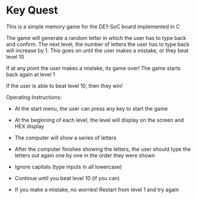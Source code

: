 # Key Quest

This is a simple memory game for the DE1-SoC board implemented in C

The game will generate a random letter in which the user has to type back and confirm. The next level, the number of letters the user has to type back will increase by 1. This goes on until the user makes a mistake, or they beat level 10

If at any point the user makes a mistake, its game over! The game starts back again at level 1

If the user is able to beat level 10, then they win!

Operating Instructions:
- At the start menu, the user can press any key to start the game

- At the beginning of each level, the level will display on the screen and HEX display

- The computer will show a series of letters

- After the computer finishes showing the letters, the user should type the letters out again one by one in the order they were shown

- Ignore capitals (type inputs in all lowercase)

- Continue until you beat level 10 (if you can)

- If you make a mistake, no worries! Restart from level 1 and try again



